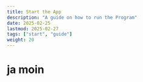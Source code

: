 ```yaml
---
title: Start the App
description: "A guide on how to run the Program"
date: 2025-02-25
lastmod: 2025-02-27
tags: ["start", "guide"]
weight: 20
---
```


# ja moin
